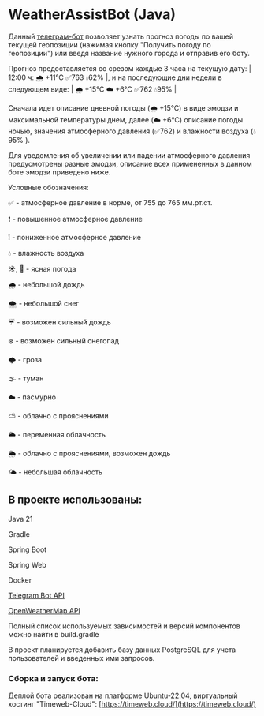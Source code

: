 # WeatherAssistBot (Java)  
Данный [телеграм-бот](https://t.me/Weather_AssistBot) позволяет узнать прогноз погоды по вашей текущей геопозиции (нажимая кнопку "Получить погоду по геопозиции") или введя название нужного города и отправив его боту. 

Прогноз предоставляется со срезом каждые 3 часа на текущую дату: | 12:00 ч: 🌧 +11℃  ✅763 💧62% |, и на последующие дни недели в следующем виде: | 🌧 +15℃  ☁️ +6℃  ✅762  💧95% |

Сначала идет описание дневной погоды (🌧 +15℃) в виде эмодзи и максимальной температуры днем, далее (☁️   +6℃) описание погоды ночью, значения атмосферного давления (✅762) и влажности воздуха (💧95% ).

Для уведомления об увеличении или падении атмосферного давления предусмотрены разные эмодзи, описание всех примененных в данном боте эмодзи приведено ниже.

Условные обозначения: 

✅ - атмосферное давление в норме, от 755 до 765 мм.рт.ст.

❗️ - повышенное атмосферное давление

❕ - пониженное атмосферное давление

💧 - влажность воздуха

☀️, 🌙 - ясная погода

🌧 - небольшой дождь

🌨 - небольшой снег

☔️ - возможен сильный дождь

❄️ - возможен сильный снегопад

🌩 - гроза

🌫 - туман

☁️ - пасмурно

⛅️ - облачно с прояснениями

🌥 - переменная облачность

🌦 - облачно с прояснениями, возможен дождь

🌤 - небольшая облачность

## В проекте использованы:  
Java 21

Gradle

Spring Boot

Spring Web

Docker

[Telegram Bot API](https://core.telegram.org/bots/api)

[OpenWeatherMap API](https://openweathermap.org/api)

Полный список используемых зависимостей и версий компонентов можно найти в build.gradle

В проект планируется добавить базу данных PostgreSQL для учета пользователей и введенных ими запросов.

### Сборка и запуск бота:  

Деплой бота реализован на платформе Ubuntu-22.04, виртуальный хостинг "Timeweb-Cloud": [https://timeweb.cloud/](https://timeweb.cloud/)

